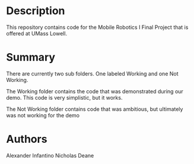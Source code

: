 # Description

This repository contains code for the Mobile Robotics I Final Project that is offered at UMass Lowell.

# Summary

There are currently two sub folders. One labeled Working and one Not Working.

The Working folder contains the code that was demonstrated during our demo. This code is very simplistic, but it works.

The Not Working folder contains code that was ambitious, but ultimately was not working for the demo

# Authors
Alexander Infantino
Nicholas Deane
